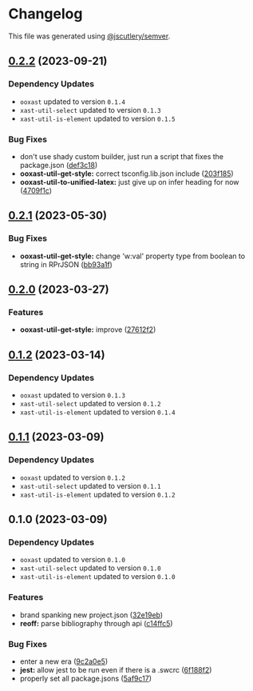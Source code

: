# Changelog

This file was generated using [@jscutlery/semver](https://github.com/jscutlery/semver).

## [0.2.2](https://github.com/TrialAndErrorOrg/parsers/compare/ooxast-util-get-style-0.2.1...ooxast-util-get-style-0.2.2) (2023-09-21)

### Dependency Updates

* `ooxast` updated to version `0.1.4`
* `xast-util-select` updated to version `0.1.3`
* `xast-util-is-element` updated to version `0.1.5`

### Bug Fixes

* don't use shady custom builder, just run a script that fixes the package.json ([def3c18](https://github.com/TrialAndErrorOrg/parsers/commit/def3c1844ae0a0d547de2b0a01689a302b58ab61))
* **ooxast-util-get-style:** correct tsconfig.lib.json include ([203f185](https://github.com/TrialAndErrorOrg/parsers/commit/203f18532c1142f6c425d057ce71eda90112b974))
* **ooxast-util-to-unified-latex:** just give up on infer heading for now ([4709f1c](https://github.com/TrialAndErrorOrg/parsers/commit/4709f1cbe5fe8bb3e6fbc3ade8f5c92c8c71afb1))

## [0.2.1](https://github.com/TrialAndErrorOrg/parsers/compare/ooxast-util-get-style-0.2.0...ooxast-util-get-style-0.2.1) (2023-05-30)


### Bug Fixes

* **ooxast-util-get-style:** change 'w:val' property type from boolean to string in RPrJSON ([bb93a1f](https://github.com/TrialAndErrorOrg/parsers/commit/bb93a1f9b5b5d4ea216a04d80514fe1c80d54001))

## [0.2.0](https://github.com/TrialAndErrorOrg/parsers/compare/ooxast-util-get-style-0.1.2...ooxast-util-get-style-0.2.0) (2023-03-27)


### Features

* **ooxast-util-get-style:** improve ([27612f2](https://github.com/TrialAndErrorOrg/parsers/commit/27612f22da9f25a3c6a120b7b1d929f3da6bc28e))

## [0.1.2](https://github.com/TrialAndErrorOrg/parsers/compare/ooxast-util-get-style-0.1.1...ooxast-util-get-style-0.1.2) (2023-03-14)

### Dependency Updates

* `ooxast` updated to version `0.1.3`
* `xast-util-select` updated to version `0.1.2`
* `xast-util-is-element` updated to version `0.1.4`
## [0.1.1](https://github.com/TrialAndErrorOrg/parsers/compare/ooxast-util-get-style-0.1.0...ooxast-util-get-style-0.1.1) (2023-03-09)

### Dependency Updates

* `ooxast` updated to version `0.1.2`
* `xast-util-select` updated to version `0.1.1`
* `xast-util-is-element` updated to version `0.1.2`
## 0.1.0 (2023-03-09)

### Dependency Updates

* `ooxast` updated to version `0.1.0`
* `xast-util-select` updated to version `0.1.0`
* `xast-util-is-element` updated to version `0.1.0`

### Features

* brand spanking new project.json ([32e19eb](https://github.com/TrialAndErrorOrg/parsers/commit/32e19ebf3f71c80336f637297d8f4db274d098bf))
* **reoff:** parse bibliography through api ([c14ffc5](https://github.com/TrialAndErrorOrg/parsers/commit/c14ffc579f7e9b52b8d72697cd8560920387671e))


### Bug Fixes

* enter a new era ([9c2a0e5](https://github.com/TrialAndErrorOrg/parsers/commit/9c2a0e505472c43d384f3cc78543ad90877b7c3d))
* **jest:** allow jest to be run even if there is a .swcrc ([6f188f2](https://github.com/TrialAndErrorOrg/parsers/commit/6f188f2a06922ee00d9367b29e666894e48c6c1e))
* properly set all package.jsons ([5af9c17](https://github.com/TrialAndErrorOrg/parsers/commit/5af9c177be9910511844c481ca59cfcc7bd9b0f6))
